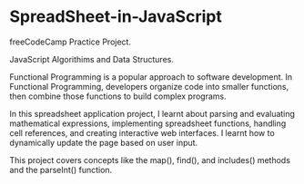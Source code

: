 # SpreadSheet-in-JavaScript


freeCodeCamp Practice Project.


JavaScript Algorithims and Data Structures.


Functional Programming is a popular approach to software development. In Functional Programming, developers organize code into smaller functions, then combine those functions to build complex programs.

In this spreadsheet application project, I learnt about parsing and evaluating mathematical expressions, implementing spreadsheet functions, handling cell references, and creating interactive web interfaces. I learnt how to dynamically update the page based on user input.

This project covers concepts like the map(), find(), and includes() methods and the parseInt() function.

